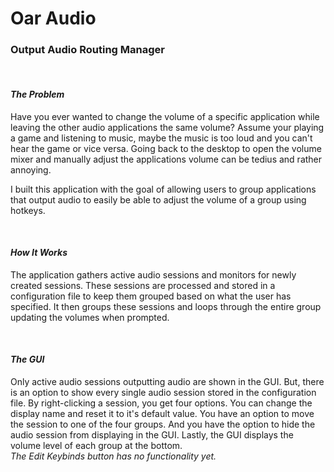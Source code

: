 <h1>Oar Audio</h1>
<h3>Output Audio Routing Manager</h3>

<br>

<h4><b><em>The Problem</em></b></h4>
<p>
  Have you ever wanted to change the volume of a specific application while leaving the other audio applications the same volume? 
  Assume your playing a game and listening to music, maybe the music is too loud and you can't hear the game or vice versa. 
  Going back to the desktop to open the volume mixer and manually adjust the applications volume can be tedius and rather annoying.
</p>

<p>
  I built this application with the goal of allowing users to group applications that output audio to easily be able to adjust the volume of a group using hotkeys.
</p>

<br>

<h4><b><em>How It Works</em></b></h4>
<p>
  The application gathers active audio sessions and monitors for newly created sessions. These sessions are processed and stored in a configuration file to keep them grouped based on what the user has specified.
  It then groups these sessions and loops through the entire group updating the volumes when prompted.
</p>

<br>

<h4><b><em>The GUI</em></b></h4>
<p>
  Only active audio sessions outputting audio are shown in the GUI. But, there is an option to show every single audio session stored in the configuration file. 
  By right-clicking a session, you get four options. You can change the display name and reset it to it's default value. You have an option to move the session to one of the four groups. 
  And you have the option to hide the audio session from displaying in the GUI. Lastly, the GUI displays the volume level of each group at the bottom. <br><em>The Edit Keybinds button has no functionality yet.</em>
</p>
